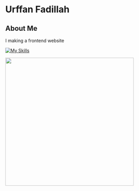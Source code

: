 # Urffan Fadillah

## About Me
I making a frontend website

[![My Skills](https://skillicons.dev/icons?i=js,nodejs,typescript,react,vite,vitest,python,figma)](https://skillicons.dev)

<img
  src="https://media1.tenor.com/m/3hKhg-qy7gQAAAAd/yuuka-yuuka-blue-archive.gif"
  width="400"
/>

